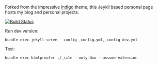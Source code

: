 Forked from the impressive [Indigo](https://github.com/sergiokopplin/indigo) theme, this Jeykll based personal page hosts my blog and personal projects.

[![Build Status](https://travis-ci.org/jehartzog/jehartzog.github.io.svg?branch=master)](https://travis-ci.org/jehartzog/jehartzog.github.io)

Run dev version:
```
bundle exec jekyll serve --config _config.yml,_config-dev.yml
```

Test:
```
bundle exec htmlproofer ./_site --only-4xx --assume-extension
```

